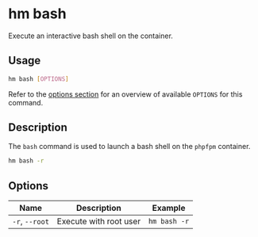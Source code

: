 # hm bash

Execute an interactive bash shell on the container.

## Usage

```bash
hm bash [OPTIONS]
```

Refer to the [options section](#options) for an overview of available `OPTIONS` for this command.

## Description

The `bash` command is used to launch a bash shell on the `phpfpm` container.

```bash
hm bash -r
```

## Options

| Name                    | Description                                 | Example             |
| ----------------------- | ------------------------------------------- | ------------------- |
| `-r`, `--root`          | Execute with root user                      | `hm bash -r`        |